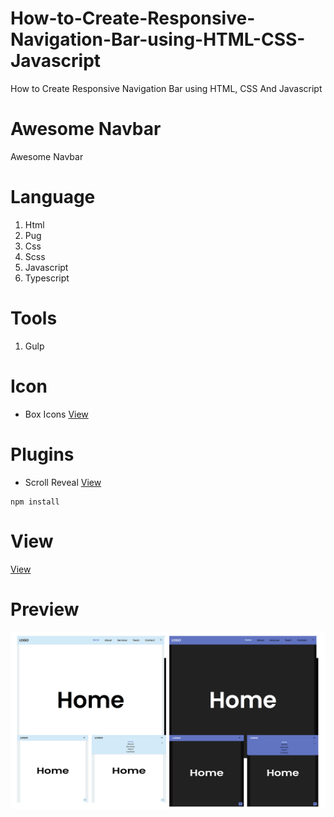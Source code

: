# How-to-Create-Responsive-Navigation-Bar-using-HTML-CSS-Javascript
How to Create Responsive Navigation Bar using HTML, CSS And Javascript

#  Awesome Navbar
Awesome Navbar

# Language
1. Html
2. Pug
3. Css
4. Scss
5. Javascript
6. Typescript 

# Tools
1. Gulp


# Icon
* Box Icons
[View](https://boxicons.com/)

# Plugins
* Scroll Reveal
[View](https://scrollrevealjs.org/guide/hello-world.html)


```
npm install
``` 

# View
[View](https://learncodingeasy.github.io/Navbar-1/dist/)


# Preview
![This is an image](https://raw.githubusercontent.com/LearnCodingEasy/Navbar-1/main/dist/images/Navbar-1920.jpg)
